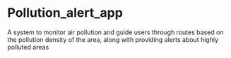 # Pollution_alert_app
A system to monitor air pollution and guide users through routes based on the pollution density of the area, along with providing alerts about highly polluted areas
